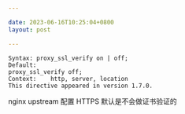 ```yaml
---

date: 2023-06-16T10:25:04+0800
layout: post

---
```


```
Syntax:	proxy_ssl_verify on | off;
Default:	
proxy_ssl_verify off;
Context:	http, server, location
This directive appeared in version 1.7.0.
```

nginx upstream 配置 HTTPS 默认是不会做证书验证的
